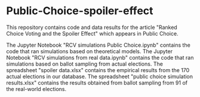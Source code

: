 # Public-Choice-spoiler-effect
This repository contains code and data results for the article "Ranked Choice Voting and the Spoiler Effect" which appears in Public Choice.

The Jupyter Notebook "RCV simulations Public Choice.ipynb" contains the code that ran simulations based on theoretical models. The Jupyter Notebook "RCV simulations from real data.ipynb" contains the code that ran simulations based on ballot sampling from actual elections. The spreadsheet "spoiler data.xlsx" contains the empirical results from the 170 actual elections in our database. The spreadsheet "public choice simulation results.xlsx" contains the results obtained from ballot sampling from 91 of the real-world elections.
